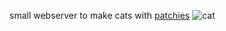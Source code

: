 small webserver to make cats with [patchies](https://github.com/pfcm/patchies)
![cat](static/assets/moe.png)

